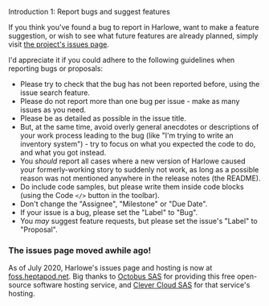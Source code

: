 Introduction 1: Report bugs and suggest features

If you think you've found a bug to report in Harlowe, want to make a feature suggestion, or wish to see what future features are already planned, simply visit [the project's issues page](https://foss.heptapod.net/games/harlowe/-/issues).

I'd appreciate it if you could adhere to the following guidelines when reporting bugs or proposals:

 * Please try to check that the bug has not been reported before, using the issue search feature.
 * Please do not report more than one bug per issue - make as many issues as you need.
 * Please be as detailed as possible in the issue title.
 * But, at the same time, avoid overly general anecdotes or descriptions of your work process leading to the bug (like "I'm trying to write an inventory system") - try to focus on what you expected the code to do, and what you got instead.
 * You *should* report all cases where a new version of Harlowe caused your formerly-working story to suddenly not work, as long as a possible reason was not mentioned anywhere in the release notes (the README).
 * Do include code samples, but please write them inside code blocks (using the Code `</>` button in the toolbar).
 * Don't change the "Assignee", "Milestone" or "Due Date".
 * If your issue is a bug, please set the "Label" to "Bug".
 * You *may* suggest feature requests, but please set the issue's "Label" to "Proposal".

### The issues page moved awhile ago!

As of July 2020, Harlowe's issues page and hosting is now at [foss.heptapod.net](https://foss.heptapod.net). Big thanks to [Octobus SAS](https://octobus.net/) for providing this free open-source software hosting service, and [Clever Cloud SAS](https://www.clever-cloud.com/) for that service's hosting.